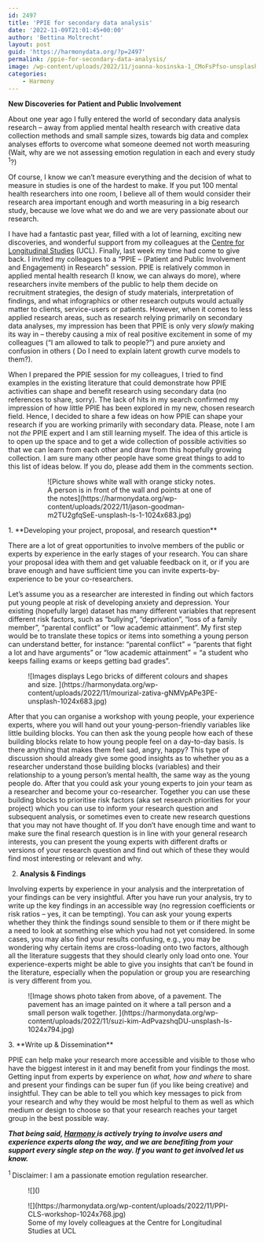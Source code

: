 ```yaml
---
id: 2497
title: 'PPIE for secondary data analysis'
date: '2022-11-09T21:01:45+00:00'
author: 'Bettina Moltrecht'
layout: post
guid: 'https://harmonydata.org/?p=2497'
permalink: /ppie-for-secondary-data-analysis/
image: /wp-content/uploads/2022/11/joanna-kosinska-1_CMoFsPfso-unsplash-scaled.jpg
categories:
    - Harmony
---
```


 **New Discoveries** **for Patient and Public Involvement**

About one year ago I fully entered the world of secondary data analysis research – away from applied mental health research with creative data collection methods and small sample sizes, towards big data and complex analyses efforts to overcome what someone deemed not worth measuring (Wait, why are we not assessing emotion regulation in each and every study <sup>1</sup>?)

Of course, I know we can’t measure everything and the decision of what to measure in studies is one of the hardest to make. If you put 100 mental health researchers into one room, I believe all of them would consider their research area important enough and worth measuring in a big research study, because we love what we do and we are very passionate about our research.

I have had a fantastic past year, filled with a lot of learning, exciting new discoveries, and wonderful support from my colleagues at the [Centre for Longitudinal Studies](https://cls.ucl.ac.uk/about/) (UCL). Finally, last week my time had come to give back. I invited my colleagues to a “PPIE – (Patient and Public Involvement and Engagement) in Research” session. PPIE is relatively common in applied mental health research (I know, we can always do more), where researchers invite members of the public to help them decide on recruitment strategies, the design of study materials, interpretation of findings, and what infographics or other research outputs would actually matter to clients, service-users or patients. However, when it comes to less applied research areas, such as research relying primarily on secondary data analyses, my impression has been that PPIE is only very *slowly* making its way in – thereby causing a mix of real positive excitement in some of my colleagues (“I am allowed to talk to people?”) and pure anxiety and confusion in others ( Do I need to explain latent growth curve models to them?).

When I prepared the PPIE session for my colleagues, I tried to find examples in the existing literature that could demonstrate how PPIE activities can shape and benefit research using secondary data (no references to share, sorry). The lack of hits in my search confirmed my impression of how little PPIE has been explored in my new, chosen research field. Hence, I decided to share a few ideas on how PPIE can shape your research if you are working primarily with secondary data. Please, note I am not *the* PPIE expert and I am still learning myself. The idea of this article is to open up the space and to get a wide collection of possible activities so that we can learn from each other and draw from this hopefully growing collection. I am sure many other people have some great things to add to this list of ideas below. If you do, please add them in the comments section.

<figure class="wp-block-gallery has-nested-images columns-default is-cropped wp-block-gallery-1 is-layout-flex"><figure class="wp-block-image size-large">![Picture shows white wall with orange sticky notes. A person is in front of the wall and points at one of the notes](https://harmonydata.org/wp-content/uploads/2022/11/jason-goodman-m2TU2gfqSeE-unsplash-ls-1-1024x683.jpg)</figure></figure>1. **Developing your project, proposal, and research question**

There are a lot of great opportunities to involve members of the public or experts by experience in the early stages of your research. You can share your proposal idea with them and get valuable feedback on it, or if you are brave enough and have sufficient time you can invite experts-by-experience to be your co-researchers.

Let’s assume you as a researcher are interested in finding out which factors put young people at risk of developing anxiety and depression. Your existing (hopefully large) dataset has many different variables that represent different risk factors, such as “bullying”, “deprivation”, “loss of a family member”, “parental conflict” or “low academic attainment”. My first step would be to translate these topics or items into something a young person can understand better, for instance: “parental conflict” = “parents that fight a lot and have arguments” or “low academic attainment” = “a student who keeps failing exams or keeps getting bad grades”.

<figure class="wp-block-image size-large">![Images displays Lego bricks of different colours and shapes and size. ](https://harmonydata.org/wp-content/uploads/2022/11/mourizal-zativa-gNMVpAPe3PE-unsplash-1024x683.jpg)</figure>After that you can organise a workshop with young people, your experience experts, where you will hand out your young-person-friendly variables like little building blocks. You can then ask the young people how each of these building blocks relate to how young people feel on a day-to-day basis. Is there anything that makes them feel sad, angry, happy? This type of discussion should already give some good insights as to whether you as a researcher understand those building blocks (variables) and their relationship to a young person’s mental health, the same way as the young people do. After that you could ask your young experts to join your team as a researcher and become your co-researcher. Together you can use these building blocks to prioritise risk factors (aka set research priorities for your project) which you can use to inform your research question and subsequent analysis, or sometimes even to create new research questions that you may not have thought of. If you don’t have enough time and want to make sure the final research question is in line with your general research interests, you can present the young experts with different drafts or versions of your research question and find out which of these they would find most interesting or relevant and why.

2. **Analysis &amp; Findings**

Involving experts by experience in your analysis and the interpretation of your findings can be very insightful. After you have run your analysis, try to write up the key findings in an accessible way (no regression coefficients or risk ratios – yes, it can be tempting). You can ask your young experts whether they think the findings sound sensible to them or if there might be a need to look at something else which you had not yet considered. In some cases, you may also find your results confusing, e.g., you may be wondering why certain items are cross-loading onto two factors, although all the literature suggests that they should clearly only load onto one. Your experience-experts might be able to give you insights that can’t be found in the literature, especially when the population or group you are researching is very different from you.

<figure class="wp-block-image size-large">![Image shows photo taken from above, of a pavement. The pavement has an image painted on it where a tall person and a small person walk together.  ](https://harmonydata.org/wp-content/uploads/2022/11/suzi-kim-AdPvazshqDU-unsplash-ls-1024x794.jpg)</figure>3. **Write up &amp; Dissemination**

PPIE can help make your research more accessible and visible to those who have the biggest interest in it and may benefit from your findings the most. Getting input from experts by experience on *what, how and where* to share and present your findings can be super fun (if you like being creative) and insightful. They can be able to tell you which key messages to pick from your research and why they would be most helpful to them as well as which medium or design to choose so that your research reaches your target group in the best possible way.

***That being said, [Harmony ](https://harmonydata.org/)is actively trying to involve users and experience experts along the way, and we are benefiting from your support every single step on the way. If you want to get involved let us know.***

<sup>1 </sup>Disclaimer: I am a passionate emotion regulation researcher.

<figure class="wp-block-image">![]()</figure><figure class="wp-block-image size-large">![](https://harmonydata.org/wp-content/uploads/2022/11/PPI-CLS-workshop-1024x768.jpg)<figcaption class="wp-element-caption">Some of my lovely colleagues at the Centre for Longitudinal Studies at UCL</figcaption></figure>